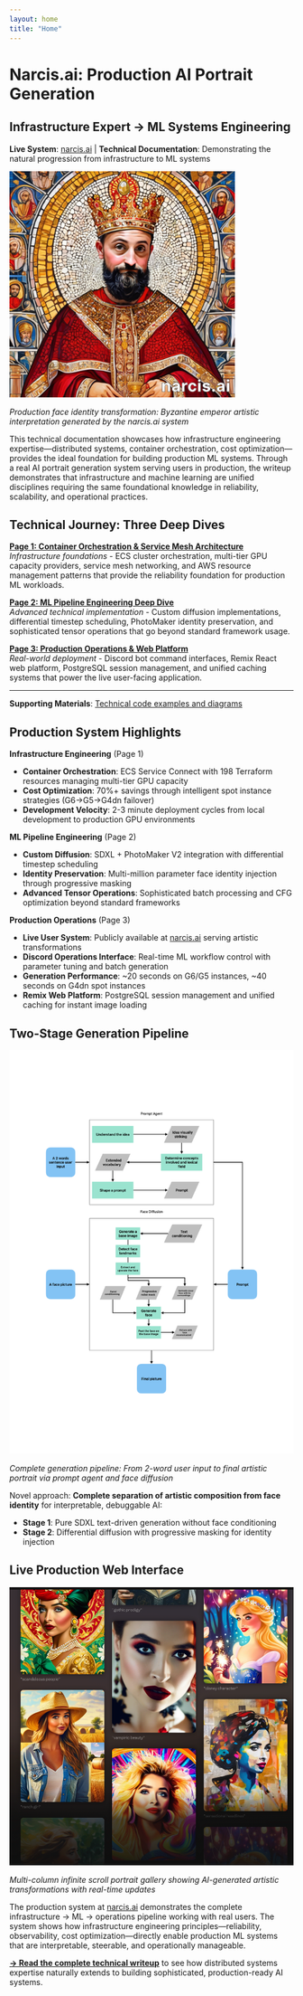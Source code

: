 ```yaml
---
layout: home
title: "Home"
---
```


# Narcis.ai: Production AI Portrait Generation
## Infrastructure Expert → ML Systems Engineering

**Live System**: [narcis.ai](https://narcis.ai) | **Technical Documentation**: Demonstrating the natural progression from infrastructure to ML systems

<img src="assets/main_production_example.png" alt="Production Example" width="400"/>

*Production face identity transformation: Byzantine emperor artistic interpretation generated by the narcis.ai system*

This technical documentation showcases how infrastructure engineering expertise—distributed systems, container orchestration, cost optimization—provides the ideal foundation for building production ML systems. Through a real AI portrait generation system serving users in production, the writeup demonstrates that infrastructure and machine learning are unified disciplines requiring the same foundational knowledge in reliability, scalability, and operational practices.

## Technical Journey: Three Deep Dives

**[Page 1: Container Orchestration & Service Mesh Architecture](README#page-1-container-orchestration--service-mesh-architecture)**  
*Infrastructure foundations* - ECS cluster orchestration, multi-tier GPU capacity providers, service mesh networking, and AWS resource management patterns that provide the reliability foundation for production ML workloads.

**[Page 2: ML Pipeline Engineering Deep Dive](README#page-2-ml-pipeline-engineering-deep-dive)**  
*Advanced technical implementation* - Custom diffusion implementations, differential timestep scheduling, PhotoMaker identity preservation, and sophisticated tensor operations that go beyond standard framework usage.

**[Page 3: Production Operations & Web Platform](README#page-3-production-operations--web-platform)**  
*Real-world deployment* - Discord bot command interfaces, Remix React web platform, PostgreSQL session management, and unified caching systems that power the live user-facing application.

---

**Supporting Materials**: [Technical code examples and diagrams](technical-materials)

## Production System Highlights

**Infrastructure Engineering** (Page 1)
- **Container Orchestration**: ECS Service Connect with 198 Terraform resources managing multi-tier GPU capacity
- **Cost Optimization**: 70%+ savings through intelligent spot instance strategies (G6→G5→G4dn failover)
- **Development Velocity**: 2-3 minute deployment cycles from local development to production GPU environments

**ML Pipeline Engineering** (Page 2)  
- **Custom Diffusion**: SDXL + PhotoMaker V2 integration with differential timestep scheduling
- **Identity Preservation**: Multi-million parameter face identity injection through progressive masking
- **Advanced Tensor Operations**: Sophisticated batch processing and CFG optimization beyond standard frameworks

**Production Operations** (Page 3)
- **Live User System**: Publicly available at [narcis.ai](https://narcis.ai) serving artistic transformations
- **Discord Operations Interface**: Real-time ML workflow control with parameter tuning and batch generation
- **Generation Performance**: ~20 seconds on G6/G5 instances, ~40 seconds on G4dn spot instances
- **Remix Web Platform**: PostgreSQL session management and unified caching for instant image loading

## Two-Stage Generation Pipeline

<img src="assets/generation_process.png" alt="Two-Stage Generation Pipeline" width="600"/>

*Complete generation pipeline: From 2-word user input to final artistic portrait via prompt agent and face diffusion*

Novel approach: **Complete separation of artistic composition from face identity** for interpretable, debuggable AI:
- **Stage 1**: Pure SDXL text-driven generation without face conditioning
- **Stage 2**: Differential diffusion with progressive masking for identity injection

## Live Production Web Interface

<img src="assets/photowall.png" alt="PhotoWall Gallery Interface" width="600"/>

*Multi-column infinite scroll portrait gallery showing AI-generated artistic transformations with real-time updates*

The production system at [narcis.ai](https://narcis.ai) demonstrates the complete infrastructure → ML → operations pipeline working with real users. The system shows how infrastructure engineering principles—reliability, observability, cost optimization—directly enable production ML systems that are interpretable, steerable, and operationally manageable.

**[→ Read the complete technical writeup](README)** to see how distributed systems expertise naturally extends to building sophisticated, production-ready AI systems.
